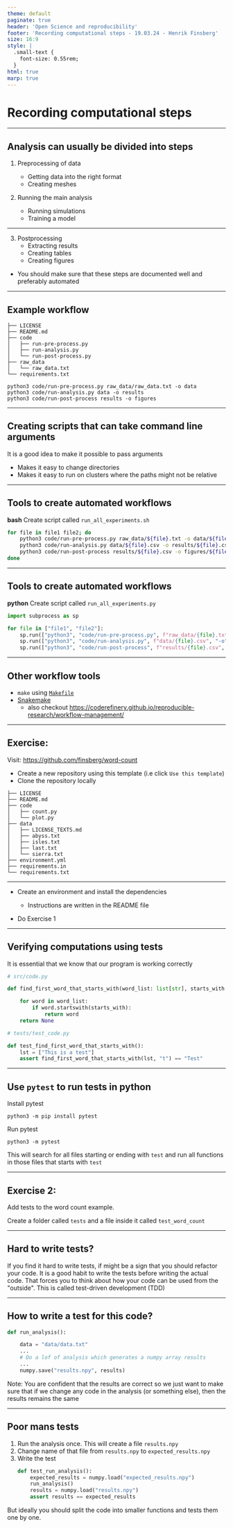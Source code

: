 ```yaml
---
theme: default
paginate: true
header: 'Open Science and reproducibility'
footer: 'Recording computational steps - 19.03.24 - Henrik Finsberg'
size: 16:9
style: |
  .small-text {
    font-size: 0.55rem;
  }
html: true
marp: true
---
```


# Recording computational steps

---

## Analysis can usually be divided into steps

1. Preprocessing of data
    - Getting data into the right format
    - Creating meshes


2. Running the main analysis
    - Running simulations
    - Training a model

---

3. Postprocessing
    - Extracting results
    - Creating tables
    - Creating figures

* You should make sure that these steps are documented well and preferably automated

---

## Example workflow

```
├── LICENSE
├── README.md
├── code
│   ├── run-pre-process.py
│   ├── run-analysis.py
│   └── run-post-process.py
├── raw_data
│   └── raw_data.txt
└── requirements.txt
```
```
python3 code/run-pre-process.py raw_data/raw_data.txt -o data
python3 code/run-analysis.py data -o results
python3 code/run-post-process results -o figures
```

---

## Creating scripts that can take command line arguments

It is a good idea to make it possible to pass arguments

- Makes it easy to change directories
- Makes it easy to run on clusters where the paths might not be relative

---

## Tools to create automated workflows

**bash**
Create script called `run_all_experiments.sh`
```bash
for file in file1 file2; do
    python3 code/run-pre-process.py raw_data/${file}.txt -o data/${file}.csv
    python3 code/run-analysis.py data/${file}.csv -o results/${file}.csv
    python3 code/run-post-process results/${file}.csv -o figures/${file}.png
done
```

---

## Tools to create automated workflows

**python**
Create script called `run_all_experiments.py`
```python
import subprocess as sp

for file in ["file1", "file2"]:
    sp.run(["python3", "code/run-pre-process.py", f"raw_data/{file}.txt", "-o",  f"data/{file}.csv"])
    sp.run(["python3", "code/run-analysis.py", f"data/{file}.csv", "-o", "results/{file}.csv"])
    sp.run(["python3", "code/run-post-process", f"results/{file}.csv", "-o", "figures/{file}.png"])
```

---

## Other workflow tools

- `make` using [`Makefile`](https://makefiletutorial.com)
- [Snakemake](https://snakemake.readthedocs.io/en/stable/tutorial/tutorial.html)
    - also checkout https://coderefinery.github.io/reproducible-research/workflow-management/

---

## Exercise:

Visit: https://github.com/finsberg/word-count

- Create a new repository using this template (i.e click `Use this template`)
- Clone the repository locally

```
├── LICENSE
├── README.md
├── code
│   ├── count.py
│   └── plot.py
├── data
│   ├── LICENSE_TEXTS.md
│   ├── abyss.txt
│   ├── isles.txt
│   ├── last.txt
│   └── sierra.txt
├── environment.yml
├── requirements.in
└── requirements.txt
```

---

- Create an environment and install the dependencies
    - Instructions are written in the README file

- Do Exercise 1


---

## Verifying computations using tests

It is essential that we know that our program is working correctly

```python
# src/code.py

def find_first_word_that_starts_with(word_list: list[str], starts_with: str) -> str | None:

    for word in word_list:
        if word.startswith(starts_with):
            return word
    return None
```

```python
# tests/test_code.py

def test_find_first_word_that_starts_with():
    lst = ["This is a test"]
    assert find_first_word_that_starts_with(lst, "t") == "Test"
```

---

## Use `pytest` to run tests in python

Install pytest
```
python3 -m pip install pytest
```

Run pytest
```
python3 -m pytest
```
This will search for all files starting or ending with `test` and run all functions in those files that starts with `test`


---

## Exercise 2:

Add tests to the word count example.

Create a folder called `tests` and a file inside it called `test_word_count`


---

## Hard to write tests?

If you find it hard to write tests, if might be a sign that you should refactor your code. It is a good habit to write the tests before writing the actual code. That forces you to think about how your code can be used from the "outside". This is called test-driven development (TDD)

---

## How to write a test for this code?

```python
def run_analysis():

    data = "data/data.txt"
    ...
    # Do a lof of analysis which generates a numpy array results
    ...
    numpy.save("results.npy", results)
```

Note: You are confident that the results are correct so we just want to make sure that if we change any code in the analysis (or something else), then the results remains the same

---

## Poor mans tests

1. Run the analysis once. This will create a file `results.npy`
2. Change name of that file from `results.npy` to `expected_results.npy`
3. Write the test
    ```python
    def test_run_analysis():
        expected_results = numpy.load("expected_results.npy")
        run_analysis()
        results = numpy.load("results.npy")
        assert results == expected_results

But ideally you should split the code into smaller functions and tests them one by one.
